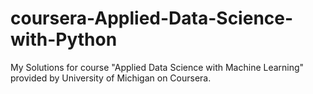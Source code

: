 # coursera-Applied-Data-Science-with-Python
My Solutions for course  "Applied Data Science with Machine Learning" provided by University of Michigan on  Coursera.

